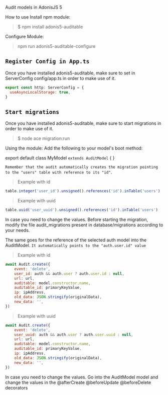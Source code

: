 Audit models in AdonisJS 5

How to use
Install npm module:

> $ npm install adonis5-auditable

Configure Module:
> npm run adonis5-auditable-configure

## `Register Config in App.ts`

Once you have installed adonis5-auditable, make sure to set in ServerConfig config/app.ts in order to make use of it.

```js 
export const http: ServerConfig = {
  useAsyncLocalStorage: true,
}
```

## `Start migrations`

Once you have installed adonis5-auditable, make sure to start migrations in order to make use of it.

> $ node ace migration:run


Using the module:
Add the following to your model's boot method:

export default class MyModel `extends AuditModel` {
}

`Remember that the audit automatically creates the migration pointing to the "users" table with reference to its "id"`.


> Example with id

```js 
table.integer('user_id').unsigned().references('id').inTable('users')
```

> Example with uuid 
 
```js 
table.uuid('user_uuid').unsigned().references('id').inTable('users')
```

In case you need to change the values. Before starting the migration, modify the file audit_migrations present in database/migrations according to your needs.

The same goes for the reference of the selected auth model into the AuditModel. `It automatically points to the "auth.user.id" value`

> Example with id

```js
await Audit.create({
    event: 'delete',
    user_id: auth && auth.user ? auth.user.id : null,
    url: url,
    auditable: model.constructor.name,
    auditable_id: primaryKeyValue,
    ip: ipAddress,
    old_data: JSON.stringify(originalData),
    new_data: '',
})
```

> Example with uuid

```js
await Audit.create({
    event: 'delete',
    user_uuid: auth && auth.user ? auth.user.uuid : null,
    url: url,
    auditable: model.constructor.name,
    auditable_id: primaryKeyValue,
    ip: ipAddress,
    old_data: JSON.stringify(originalData),
    new_data: '',
})
```

In case you need to change the values. Go into the AuditModel model and change the values in the @afterCreate @beforeUpdate @beforeDelete decorators



